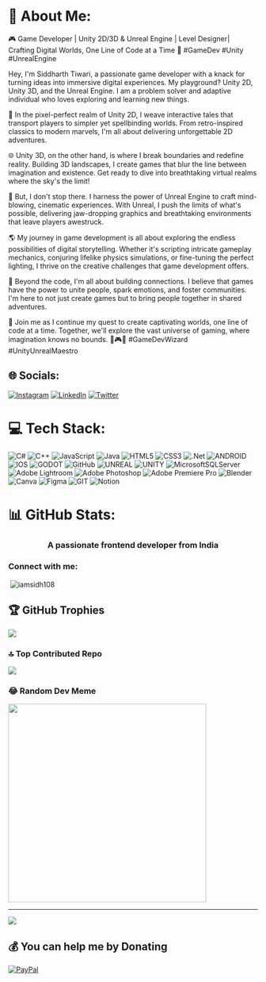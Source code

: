 # 💫 About Me:
🎮 Game Developer | Unity 2D/3D & Unreal Engine | Level Designer| 
Crafting Digital Worlds, One Line of Code at a Time 🚀 #GameDev #Unity #UnrealEngine

Hey, I'm Siddharth Tiwari, a passionate game developer with a knack for turning ideas into immersive digital experiences. My playground? Unity 2D, Unity 3D, and the Unreal Engine. I am a problem solver and adaptive individual who loves exploring and learning new things.

🌟 In the pixel-perfect realm of Unity 2D, I weave interactive tales that transport players to simpler yet spellbinding worlds. From retro-inspired classics to modern marvels, I'm all about delivering unforgettable 2D adventures.

🌐 Unity 3D, on the other hand, is where I break boundaries and redefine reality. Building 3D landscapes, I create games that blur the line between imagination and existence. Get ready to dive into breathtaking virtual realms where the sky's the limit!

🚀 But, I don't stop there. I harness the power of Unreal Engine to craft mind-blowing, cinematic experiences. With Unreal, I push the limits of what's possible, delivering jaw-dropping graphics and breathtaking environments that leave players awestruck.

🌎 My journey in game development is all about exploring the endless possibilities of digital storytelling. Whether it's scripting intricate gameplay mechanics, conjuring lifelike physics simulations, or fine-tuning the perfect lighting, I thrive on the creative challenges that game development offers.

🔗 Beyond the code, I'm all about building connections. I believe that games have the power to unite people, spark emotions, and foster communities. I'm here to not just create games but to bring people together in shared adventures.

🌈 Join me as I continue my quest to create captivating worlds, one line of code at a time. Together, we'll explore the vast universe of gaming, where imagination knows no bounds. 🚀🎮✨ #GameDevWizard #UnityUnrealMaestro


## 🌐 Socials:
[![Instagram](https://img.shields.io/badge/Instagram-%23E4405F.svg?logo=Instagram&logoColor=white)](https://www.instagram.com/swag_wale_bhaia/) [![LinkedIn](https://img.shields.io/badge/LinkedIn-%230077B5.svg?logo=linkedin&logoColor=white)](https://www.linkedin.com/in/siddharth-tiwari-/) [![Twitter](https://img.shields.io/badge/Twitter-%231DA1F2.svg?logo=Twitter&logoColor=white)](https://twitter.com/iamsidh108) 

# 💻 Tech Stack:
![C#](https://img.shields.io/badge/c%23-%23239120.svg?style=for-the-badge&logo=c-sharp&logoColor=white) ![C++](https://img.shields.io/badge/c++-%2300599C.svg?style=for-the-badge&logo=c%2B%2B&logoColor=white) ![JavaScript](https://img.shields.io/badge/javascript-%23323330.svg?style=for-the-badge&logo=javascript&logoColor=%23F7DF1E) ![Java](https://img.shields.io/badge/java-%23ED8B00.svg?style=for-the-badge&logo=java&logoColor=white) ![HTML5](https://img.shields.io/badge/html5-%23E34F26.svg?style=for-the-badge&logo=html5&logoColor=white) ![CSS3](https://img.shields.io/badge/css3-%231572B6.svg?style=for-the-badge&logo=css3&logoColor=white) ![.Net](https://img.shields.io/badge/.NET-5C2D91?style=for-the-badge&logo=.net&logoColor=white) ![ANDROID](https://img.shields.io/badge/android-%2320232a.svg?style=for-the-badge&logo=android&logoColor=%a4c639) ![IOS](https://img.shields.io/badge/IOS-%2320232a.svg?style=for-the-badge&logo=apple&logoColor=white) ![GODOT](https://img.shields.io/badge/godot-3582bb.svg?style=for-the-badge&logo=godot-engine&logoColor=white) ![GitHub](https://img.shields.io/badge/GitHub-%23121011.svg?style=for-the-badge&logo=github&logoColor=white) ![UNREAL](https://img.shields.io/badge/unreal-%2320232a.svg?style=for-the-badge&logo=unreal-engine&logoColor=white) ![UNITY](https://img.shields.io/badge/Unity-%2320232a.svg?style=for-the-badge&logo=unity&logoColor=white) ![MicrosoftSQLServer](https://img.shields.io/badge/Microsoft%20SQL%20Sever-CC2927?style=for-the-badge&logo=microsoft%20sql%20server&logoColor=white) ![Adobe Lightroom](https://img.shields.io/badge/Adobe%20Lightroom-31A8FF.svg?style=for-the-badge&logo=Adobe%20Lightroom&logoColor=white) ![Adobe Photoshop](https://img.shields.io/badge/adobephotoshop-%2331A8FF.svg?style=for-the-badge&logo=adobephotoshop&logoColor=white) ![Adobe Premiere Pro](https://img.shields.io/badge/Adobe%20Premiere%20Pro-9999FF.svg?style=for-the-badge&logo=Adobe%20Premiere%20Pro&logoColor=white) ![Blender](https://img.shields.io/badge/blender-%23F5792A.svg?style=for-the-badge&logo=blender&logoColor=white) ![Canva](https://img.shields.io/badge/Canva-%2300C4CC.svg?style=for-the-badge&logo=Canva&logoColor=white) 	![Figma](https://img.shields.io/badge/figma-%23F24E1E.svg?style=for-the-badge&logo=figma&logoColor=white) ![GIT](https://img.shields.io/badge/Git-fc6d26?style=for-the-badge&logo=git&logoColor=white) ![Notion](https://img.shields.io/badge/Notion-%23000000.svg?style=for-the-badge&logo=notion&logoColor=white)
# 📊 GitHub Stats:
<h3 align="center">A passionate frontend developer from India</h3>

<h3 align="left">Connect with me:</h3>
<p align="left">
</p>

<p>&nbsp;<img align="center" src="https://github-readme-stats.vercel.app/api?username=iamsidh108&show_icons=true&locale=en" alt="iamsidh108" /></p>

## 🏆 GitHub Trophies
![](https://github-profile-trophy.vercel.app/?username=iamsidh108&theme=radical&no-frame=false&no-bg=true&margin-w=4)


### 🔝 Top Contributed Repo
![](https://github-contributor-stats.vercel.app/api?username=iamsidh108&limit=5&theme=monokai&combine_all_yearly_contributions=true)

### 😂 Random Dev Meme
<img src='https://randommeme-five.vercel.app/' style="height: 400px;"/>

---
[![](https://visitcount.itsvg.in/api?id=iamsidh108&icon=1&color=6)](https://visitcount.itsvg.in)

  ## 💰 You can help me by Donating
  [![PayPal](https://img.shields.io/badge/PayPal-00457C?style=for-the-badge&logo=paypal&logoColor=white)](https://paypal.me/Siddharth589) 

  

